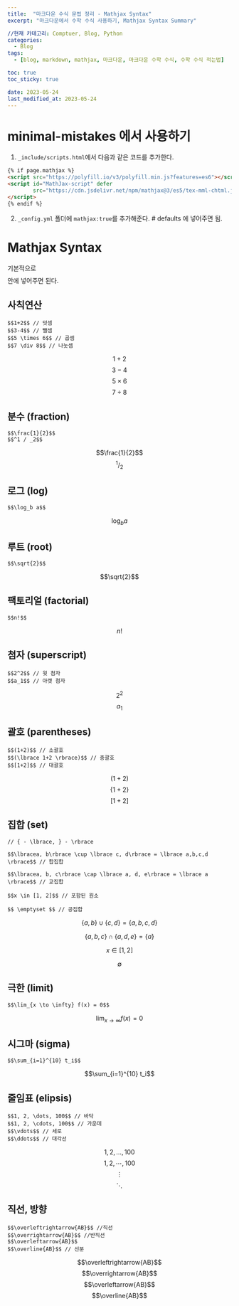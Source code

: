 ```yaml
---
title:  "마크다운 수식 문법 정리 - Mathjax Syntax"
excerpt: "마크다운에서 수학 수식 사용하기, Mathjax Syntax Summary"

//현재 카테고리: Comptuer, Blog, Python
categories:
  - Blog
tags:
  - [blog, markdown, mathjax, 마크다운, 마크다운 수학 수식, 수학 수식 적는법]

toc: true
toc_sticky: true

date: 2023-05-24
last_modified_at: 2023-05-24
---
```


# minimal-mistakes 에서 사용하기

1. ``_include/scripts.html``에서 다음과 같은 코드를 추가한다.

```html
{% if page.mathjax %}
<script src="https://polyfill.io/v3/polyfill.min.js?features=es6"></script>
<script id="MathJax-script" defer
        src="https://cdn.jsdelivr.net/npm/mathjax@3/es5/tex-mml-chtml.js">
</script>
{% endif %}
```

2. ``_config.yml`` 폴더에 ``mathjax:true``를 추가해준다.
\# defaults 에 넣어주면 됨.

# Mathjax Syntax
기본적으로 $$$$ 안에 넣어주면 된다.

## 사칙연산

```
$$1+2$$ // 덧셈
$$3-4$$ // 뺄셈
$$5 \times 6$$ // 곱셈
$$7 \div 8$$ // 나눗셈
```
$$1+2$$
$$3-4$$
$$5 \times 6$$
$$7 \div 8$$

## 분수 (fraction)

```
$$\frac{1}{2}$$
$$^1 / _2$$
```
$$\frac{1}{2}$$
$$^1 / _2$$

## 로그 (log)

```
$$\log_b a$$
```
$$\log_b a$$

## 루트 (root)

```
$$\sqrt{2}$$
```
$$\sqrt{2}$$

## 팩토리얼 (factorial)

```
$$n!$$
```
$$n!$$

## 첨자 (superscript)

```
$$2^2$$ // 윗 첨자
$$a_1$$ // 아랫 첨자
```
$$2^2$$
$$a_1$$

## 괄호 (parentheses)

```
$$(1+2)$$ // 소괄호
$$(\lbrace 1+2 \rbrace)$$ // 중괄호
$$[1+2]$$ // 대괄호
```
$$(1+2)$$ 
$$\lbrace 1+2 \rbrace$$ 
$$[1+2]$$ 

## 집합 (set)
```
// { - \lbrace, } - \rbrace

$$\lbracea, b\rbrace \cup \lbrace c, d\rbrace = \lbrace a,b,c,d \rbrace$$ // 합집합

$$\lbracea, b, c\rbrace \cap \lbrace a, d, e\rbrace = \lbrace a \rbrace$$ // 교집합

$$x \in [1, 2]$$ // 포함된 원소

$$ \emptyset $$ // 공집합
```

$$\lbrace a, b \rbrace \cup \lbrace c, d\rbrace = \lbrace a,b,c,d \rbrace$$

$$\lbrace a, b, c \rbrace \cap \lbrace a, d, e\rbrace = \lbrace a \rbrace$$

$$x \in [1, 2]$$

$$ \emptyset $$

## 극한 (limit)

```
$$\lim_{x \to \infty} f(x) = 0$$
```

$$\lim_{x \to \infty} f(x) = 0$$

## 시그마 (sigma)

```
$$\sum_{i=1}^{10} t_i$$
```

$$\sum_{i=1}^{10} t_i$$

## 줄임표 (elipsis)

```
$$1, 2, \dots, 100$$ // 바닥
$$1, 2, \cdots, 100$$ // 가운데
$$\vdots$$ // 세로
$$\ddots$$ // 대각선
```

$$1, 2, \dots, 100$$
$$1, 2, \cdots, 100$$ 
$$\vdots$$
$$\ddots$$ 

## 직선, 방향

```
$$\overleftrightarrow{AB}$$ //직선
$$\overrightarrow{AB}$$ //반직선
$$\overleftarrow{AB}$$ 
$$\overline{AB}$$ // 선분
```

$$\overleftrightarrow{AB}$$
$$\overrightarrow{AB}$$ 
$$\overleftarrow{AB}$$ 
$$\overline{AB}$$ 